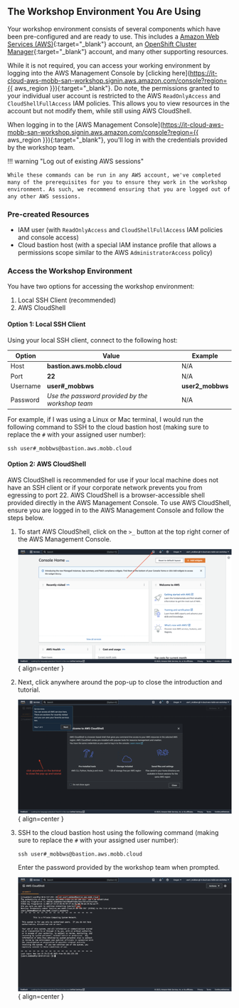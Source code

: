 ## The Workshop Environment You Are Using

Your workshop environment consists of several components which have been pre-configured and are ready to use. This includes a [Amazon Web Services (AWS)](https://aws.amazon.com){:target="_blank"} account, an [OpenShift Cluster Manager](https://console.redhat.com/openshift){:target="_blank"} account, and many other supporting resources.

While it is not required, you can access your working environment by logging into the AWS Management Console by [clicking here](https://it-cloud-aws-mobb-san-workshop.signin.aws.amazon.com/console?region={{ aws_region }}){:target="_blank"}. Do note, the permissions granted to your individual user account is restricted to the AWS `ReadOnlyAccess` and `CloudShellFullAccess` IAM policies. This allows you to view resources in the account but not modify them, while still using AWS CloudShell.

When logging in to the [AWS Management Console](https://it-cloud-aws-mobb-san-workshop.signin.aws.amazon.com/console?region={{ aws_region }}){:target="_blank"}, you'll log in with the credentials provided by the workshop team.

!!! warning "Log out of existing AWS sessions"

    While these commands can be run in any AWS account, we've completed many of the prerequisites for you to ensure they work in the workshop environment. As such, we recommend ensuring that you are logged out of any other AWS sessions.

### Pre-created Resources

- IAM user (with `ReadOnlyAccess` and `CloudShellFullAccess` IAM policies and console access)
- Cloud bastion host (with a special IAM instance profile that allows a permissions scope similar to the AWS `AdministratorAccess` policy)

### Access the Workshop Environment

You have two options for accessing the workshop environment:

1. Local SSH Client (recommended)
2. AWS CloudShell

#### Option 1: Local SSH Client

Using your local SSH client, connect to the following host:

| Option     | Value                               | Example |
| ----------- | ------------------------------------ | -------- |
| Host       | **bastion.aws.mobb.cloud**  | N/A |
| Port       | **22**                 | N/A |
| Username    | **user#_mobbws** |  **user2_mobbws** |
| Password       | *Use the password provided by the workshop team* | N/A |

For example, if I was using a Linux or Mac terminal, I would run the following command to SSH to the cloud bastion host (making sure to replace the `#` with your assigned user number): 

```
ssh user#_mobbws@bastion.aws.mobb.cloud
```

#### Option 2: AWS CloudShell

AWS CloudShell is recommended for use if your local machine does not have an SSH client or if your corporate network prevents you from egressing to port 22. AWS CloudShell is a browser-accessible shell provided directly in the AWS Management Console. To use AWS CloudShell, ensure you are logged in to the AWS Management Console and follow the steps below. 

1. To start AWS CloudShell, click on the `>_` button at the top right corner of the AWS Management Console.

    ![AWS Management Console - CloudShell Icon](../assets/images/console-cloudshell.png){ align=center }

1. Next, click anywhere around the pop-up to close the introduction and tutorial.

    ![AWS CloudShell - Close Introduction Pop-up](../assets/images/cloudshell-close-popup.png){ align=center }

1. SSH to the cloud bastion host using the following command (making sure to replace the `#` with your assigned user number):

    ```
    ssh user#_mobbws@bastion.aws.mobb.cloud
    ```

    Enter the password provided by the workshop team when prompted. 

    ![AWS CloudShell - SSH to Bastion](../assets/images/cloudshell-ssh.png){ align=center }